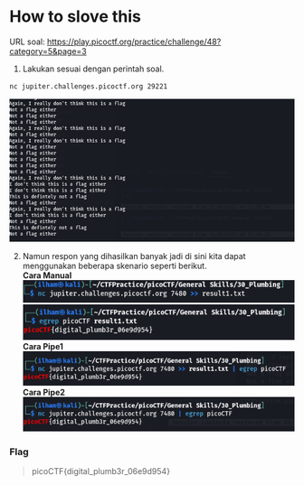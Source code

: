 # How to slove this

URL soal: https://play.picoctf.org/practice/challenge/48?category=5&page=3

1. Lakukan sesuai dengan perintah soal.
```bash
nc jupiter.challenges.picoctf.org 29221
```
![gambar01](images/gambar01_Gener_30.png) <br>

2. Namun respon yang dihasilkan banyak jadi di sini kita dapat menggunakan beberapa skenario seperti berikut. <br>
**Cara Manual** <br>
![gambar02](images/gambar02_Gener_30.png) <br>
![gambar03](images/gambar03_Gener_30.png) <br>
**Cara Pipe1** <br>
![gambar04](images/gambar04_Gener_30.png) <br>
**Cara Pipe2** <br>
![gambar05](images/gambar05_Gener_30.png)


### Flag
>picoCTF{digital_plumb3r_06e9d954}
